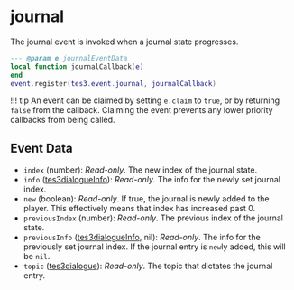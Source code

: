 # journal
<div class="search_terms" style="display: none">journal</div>

<!---
	This file is autogenerated. Do not edit this file manually. Your changes will be ignored.
	More information: https://github.com/MWSE/MWSE/tree/master/docs
-->

The journal event is invoked when a journal state progresses.

```lua
--- @param e journalEventData
local function journalCallback(e)
end
event.register(tes3.event.journal, journalCallback)
```

!!! tip
	An event can be claimed by setting `e.claim` to `true`, or by returning `false` from the callback. Claiming the event prevents any lower priority callbacks from being called.

## Event Data

* `index` (number): *Read-only*. The new index of the journal state.
* `info` ([tes3dialogueInfo](../types/tes3dialogueInfo.md)): *Read-only*. The info for the newly set journal index.
* `new` (boolean): *Read-only*. If true, the journal is newly added to the player. This effectively means that index has increased past 0.
* `previousIndex` (number): *Read-only*. The previous index of the journal state.
* `previousInfo` ([tes3dialogueInfo](../types/tes3dialogueInfo.md), nil): *Read-only*. The info for the previously set journal index. If the journal entry is `new`ly added, this will be `nil`.
* `topic` ([tes3dialogue](../types/tes3dialogue.md)): *Read-only*. The topic that dictates the journal entry.

